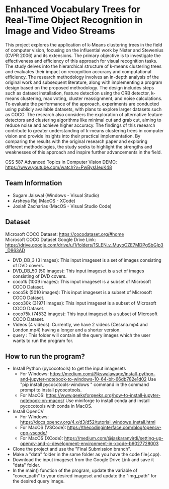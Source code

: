 # Enhanced Vocabulary Trees for Real-Time Object Recognition in Image and Video Streams

This project explores the application of k-Means clustering trees in the field of computer vision, focusing on the influential work by Nister and Stewenius (CVPR 2006) and its extensions. The primary objective is to investigate the effectiveness and efficiency of this approach for visual recognition tasks. The study delves into the hierarchical structure of k-means clustering trees and evaluates their impact on recognition accuracy and computational efficiency. The research methodology involves an in-depth analysis of the original work and subsequent literature, along with implementing a program design based on the proposed methodology. The design includes steps such as dataset installation, feature detection using the ORB detector, k-means clustering, max voting, cluster reassignment, and noise calculations.
To evaluate the performance of the approach, experiments are conducted using publicly available datasets, with plans to explore larger datasets such as COCO. The research also considers the exploration of alternative feature detectors and clustering algorithms like minimal cut and grab cut, aiming to reduce noise and achieve higher accuracy. The findings of this research contribute to greater understanding of k-means clustering trees in computer vision and provide insights into their practical implementation. By comparing the results with the original research paper and exploring different methodologies, the study seeks to highlight the strengths and weaknesses of this approach and inspire further advancements in the field.



CSS 587 Advanced Topics in Computer Vision DEMO: https://www.youtube.com/watch?v=PwBysUeuK48

## Team Information
- Sugam Jaiswal (Windows - Visual Studio)
- Arsheya Raj (MacOS - XCode)
- Josiah Zacharias (MacOS - Visual Studio Code)

## Dataset
Microsoft COCO Dataset: https://cocodataset.org/#home <br>
Microsoft COCO Dataset Google Drive Link: https://drive.google.com/drive/u/1/folders/1SLEN_v_MuyoCZE7MDPgSbGIp3_D963AD

- DVD_DB_3 (3 images): This input imageset is a set of images consisting of DVD covers.
- DVD_DB_50 (50 images): This input imageset is a set of images consisting of DVD covers.
- coco1k (1009 images): This input imageset is a subset of Microsoft COCO Dataset.
- coco5k (5010 images): This input imageset is a subset of Microsoft COCO Dataset.
- coco30k (31971 images): This input imageset is a subset of Microsoft COCO Dataset.
- coco75k (74532 images): This input imageset is a subset of Microsoft COCO Dataset.
- Videos (4 videos): Currently, we have 2 videos (Cessna.mp4 and London.mp4) having a longer and a shorter version.
- query : This folder will contain all the query images which the user wants to run the program for.

## How to run the program?

- Install Python (pycocotools) to get the input imagesets
	- For Windows: https://medium.com/@kswalawage/install-python-and-jupyter-notebook-to-windows-10-64-bit-66db782e1d02
		Use "pip install pycocotools-windows " command in the command prompt to install pycocotools.
	- For MacOS: https://www.geeksforgeeks.org/how-to-install-jupyter-notebook-on-macos/
		Use miniforge to install conda and install pycocotools with conda in MacOS.
- Install OpenCV
	- For Windows: https://docs.opencv.org/4.x/d3/d52/tutorial_windows_install.html 
	- For MacOS (VSCode): https://thecodinginterface.com/blog/opencv-cpp-vscode/
	- For MacOS (XCode): https://medium.com/@jaskaranvirdi/setting-up-opencv-and-c-development-environment-in-xcode-b6027728003
- Clone the project and use the "Final Submission branch".
- Make a "data" folder in the same folder as you have the code file(.cpp).
- Download the input imageset from the Google Drive Link and save it "data" folder.
- In the main() function of the program, update the variable of "cover_path" to your desired imageset and update the "img_path" for the desired query image.
